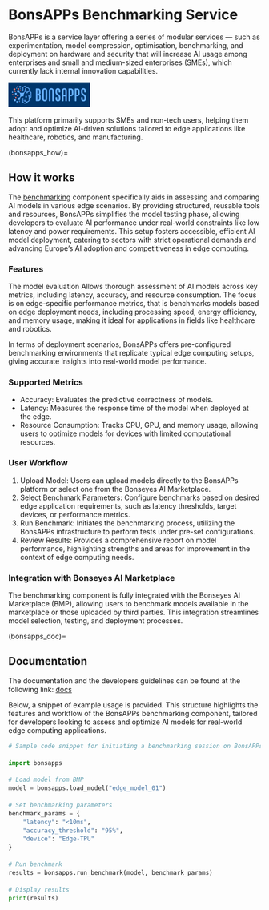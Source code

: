 # BonsAPPs Benchmarking Service


BonsAPPs is a service layer offering a series of modular services — such as
experimentation, model compression, optimisation, benchmarking, and deployment
on hardware and security that will increase AI usage among enterprises and small
and medium-sized enterprises (SMEs), which currently lack internal innovation
capabilities.

![BonsAPPs](./img/bonsapps.png)

 This platform primarily supports SMEs and non-tech users, helping them adopt
and optimize AI-driven solutions tailored to edge applications like healthcare,
robotics, and manufacturing.

(bonsapps_how)=
## How it works

The [benchmarking](https://bonsapps.eu/how-it-works/) component specifically
aids in assessing and comparing AI models in various edge scenarios. By
providing structured, reusable tools and resources, BonsAPPs simplifies the
model testing phase, allowing developers to evaluate AI performance under
real-world constraints like low latency and power requirements. This setup
fosters accessible, efficient AI model deployment, catering to sectors with
strict operational demands and advancing Europe’s AI adoption and
competitiveness in edge computing.

### Features

The model evaluation Allows thorough assessment of AI models across key metrics,
including latency, accuracy, and resource consumption.  The focus is on
edge-specific performance metrics, that is benchmarks models based on edge
deployment needs, including processing speed, energy efficiency, and memory
usage, making it ideal for applications in fields like healthcare and robotics.

In terms of deployment scenarios, BonsAPPs offers pre-configured benchmarking
environments that replicate typical edge computing setups, giving accurate
insights into real-world model performance.

### Supported Metrics

- Accuracy: Evaluates the predictive correctness of models.
- Latency: Measures the response time of the model when deployed at the edge.
- Resource Consumption: Tracks CPU, GPU, and memory usage, allowing users to
  optimize models for devices with limited computational resources.

### User Workflow

1. Upload Model: Users can upload models directly to the BonsAPPs platform or
  select one from the Bonseyes AI Marketplace.
2. Select Benchmark Parameters: Configure benchmarks based on desired edge
  application requirements, such as latency thresholds, target devices, or
performance metrics.
3. Run Benchmark: Initiates the benchmarking process, utilizing the BonsAPPs
  infrastructure to perform tests under pre-set configurations.
4. Review Results: Provides a comprehensive report on model performance,
  highlighting strengths and areas for improvement in the context of edge
computing needs.

### Integration with Bonseyes AI Marketplace

The benchmarking component is fully integrated with the Bonseyes AI Marketplace
(BMP), allowing users to benchmark models available in the marketplace or those
uploaded by third parties. This integration streamlines model selection,
testing, and deployment processes.


(bonsapps_doc)=
## Documentation

The documentation and the developers guidelines can be found at the following
link: [docs](https://bonseyes.gitlab.io/bonseyes-cli/pages/user_guides/ai_app_index.html)

Below, a snippet of example usage is provided. This structure highlights the
features and workflow of the BonsAPPs benchmarking component, tailored for
developers looking to assess and optimize AI models for real-world edge
computing applications.

```python
# Sample code snippet for initiating a benchmarking session on BonsAPPs platform

import bonsapps

# Load model from BMP
model = bonsapps.load_model("edge_model_01")

# Set benchmarking parameters
benchmark_params = {
    "latency": "<10ms",
    "accuracy_threshold": "95%",
    "device": "Edge-TPU"
}

# Run benchmark
results = bonsapps.run_benchmark(model, benchmark_params)

# Display results
print(results)
```
